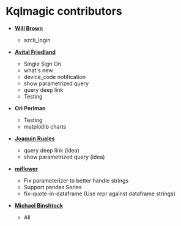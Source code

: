 Kqlmagic contributors
============================================

* **[Will Brown](https://github.com/wpbrown)**

  * azcli_login

* **[Avital Friedland](https://github.com/avitalfriedland)**

  * Single Sign On
  * what's new
  * device_code notification
  * show parametrized query
  * query deep link
  * Testing

* **Ori Perlman**

  * Testing
  * matplotlib charts

* **[Joaquin Ruales](https://github.com/jruales)**

  * query deep link (idea)
  * show parametrized query (idea)
  
* **[miflower](https://github.com/miflower)**
  
  * Fix parameterizer to better handle strings
  * Support pandas Series
  * fix-quote-in-dataframe (Use repr against dataframe strings)

* **[Michael Binshtock](https://github.com/mbnshtck)**

  * All
